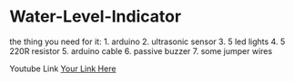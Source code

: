 # Water-Level-Indicator
the thing you need for it: 1. arduino 2. ultrasonic sensor 3. 5 led lights  4. 5  220R resistor 5. arduino cable 6. passive buzzer 7. some jumper wires


Youtube Link
[Your Link Here](https://youtu.be/Bk-_haGc8Y0)
